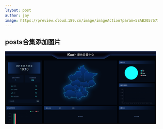 ```yaml
---
layout: post
author: jay
image: https://preview.cloud.189.cn/image/imageAction?param=5EAB20576715283FF33D2E6FC355973C07EC1DA7CE2812A42D4D83CC1BD4F7A136869C14C39CB06F95A0E8B90A866DA7F0B0A480B3C58793F2E52652705192F583C2A044739E15C8CE9ECD562CBCCED869A26E4184260C8CB62D49AFA57362C51FF4DF6C6A132F972F5E40C0
---
```



## posts合集添加图片

![测试图](/assets/img/2.png)
